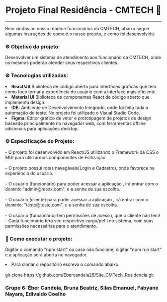 <center> <h1>Projeto Final Residência - CMTECH 🚀 </h1> <hr> </center>

Bem vindos ao nosso readme funcionários da CMTECH, abaixo segue algumas instruções de como é o nosso projeto, e como foi desenvolvido.

<h3> ⚙ Objetivo do projeto: </h3> 
Desenvolver um sistema de atendimento aos funcionário da CMTECH, onde os mesmos poderão atender seus respectivos clientes.  
 
<h3> ⚙ Tecnologias utilizadas: </h3>
<li><b>React/JS</b> Biblioteca de código aberto para interfaces gráficas que tem como foco tornar a experiência do usuário com a interface mais eficiente.</li> 
<li><b>Material UI</b> Biblioteca de componentes React de código aberto que implementa design. </li>
<li><b>IDE:</b> Ambiente de Desenvolvimento Integrado, onde foi feita toda a automação do teste. No projeto foi utilizado o Visual Studio Code. </li>
<li><b>Figma:</b> Editor gráfico de vetor e prototipagem de projetos de design baseado principalmente no navegador web, com ferramentas offline adicionais para aplicações desktop. </li>

<h3> ⚙ Especificaçõe do Projeto: </h3>
- O projeto foi desenvolvido em React/JS utilizando o Framework de CSS o MUI para utilizarmos componentes de Estlização. <br><br>
- O projeto possui rotas navegáveis(Login e Cadastro), onde favorece na experiência do usuário. <br><br>
- O usuário (funcionário) para poder acessar a aplicação , irá entrar com o domínio "admin@mexx.com", e a senha de sua escolha. <br><br>
- O usuário (cliente) para poder acessar a aplicação , irá entrar com o domínio: "teste@teste.com", e a senha de sua escolha. <br><br>
- O usúario (funcionário) tem permissões de acesso, que o cliente não tem!
- Cada funcionário terá seu respectivo cargo/pefil no sistema, com suas permissões necessárias para o atendimento.



<h3>🏃 Como executar o projeto:  </h3>

Digitar o comando "npm start" ou caso não funcione, digitar "npm run start" e a aplicação será aberta no navegador.

<li>Para clonar o repositório escreva o comando abaixo: </li> <br>
git clone https://github.com/Ebercandeia26/Site_CMTech_Residencia.git

<h3>Grupo 6: Éber Candeia, Bruna Beatriz, Silas Emanuel, Fabyane Nayara, Edivaldo Coelho</h3>
